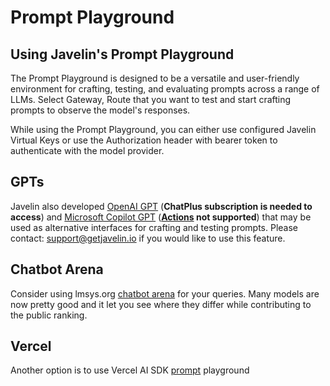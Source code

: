 # Prompt Playground

## Using Javelin's Prompt Playground
The Prompt Playground is designed to be a versatile and user-friendly environment for crafting, testing, and evaluating prompts across a range of LLMs. Select Gateway, Route that you want to test and start crafting prompts to observe the model's responses. 

While using the Prompt Playground, you can either use configured Javelin Virtual Keys or use the Authorization header with bearer token to authenticate with the model provider. 

## GPTs
Javelin also developed [OpenAI GPT](https://chat.openai.com/g/g-7kq4uSfJ4-javelin) (**ChatPlus subscription is needed to access**) and [Microsoft Copilot GPT](https://copilot.microsoft.com?gptId=f9edf9b0a9ca40a99ebce0a83822756e) (**[Actions](https://platform.openai.com/docs/actions/introduction) not supported**) that may be used as alternative interfaces for crafting and testing prompts. Please contact: support@getjavelin.io if you would like to use this feature.

## Chatbot Arena
Consider using lmsys.org [chatbot arena](https://chat.lmsys.org/) for your queries. Many models are now pretty good and it let you see where they differ while contributing to the public ranking.

## Vercel 
Another option is to use Vercel AI SDK [prompt](https://sdk.vercel.ai/prompt) playground

